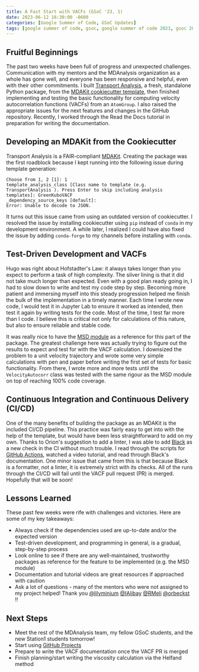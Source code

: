 ```yaml
---
title: A Fast Start with VACFs (GSoC '23, 1)
date: 2023-06-12 16:30:00 -0600
categories: [Google Summer of Code, GSoC Updates]
tags: [google summer of code, gsoc, google summer of code 2023, gsoc 2023, computer science, cs, software engineering, software development, open source, python, numpy, scipy, computational research, molecular dynamics, mdanalysis, computational chemistry, biophysics, bioinformatics, biomolecular research, materials research, chemical engineering, physics, mathematics, math, mdakit, mdakits, velocity autocorrelation function, vacf, self-diffusivity, green-kubo]     # TAG names should always be lowercase
---
```


## Fruitful Beginnings

The past two weeks have been full of progress and unexpected challenges. Communication with my mentors and the MDAnalysis organization as a whole has gone well, and everyone has been responsive and helpful, even with their other commitments. I built [Transport Analysis](https://github.com/MDAnalysis/transport-analysis), a fresh, standalone Python package, from the [MDAKit cookiecutter template](https://github.com/MDAnalysis/cookiecutter-mdakit), then finished implementing and testing the basic functionality for computing velocity autocorrelation functions (VACFs) from an `AtomGroup`. I also raised the appropriate issues for the next features and changes in the GitHub repository. Recently, I worked through the Read the Docs tutorial in preparation for writing the documentation.

## Developing an MDAKit from the Cookiecutter

Transport Analysis is a FAIR-compliant [MDAKit](https://mdakits.mdanalysis.org). Creating the package was the first roadblock because I kept running into the following issue during template generation:

```
Choose from 1, 2 [1]: 1
template_analysis_class [Class name to template (e.g. TransportAnalysis ). Press Enter to skip including analysis templates]: GreenKuboVACF
_dependency_source_keys [default]:
Error: Unable to decode to JSON.
```

It turns out this issue came from using an outdated version of cookiecutter. I resolved the issue by installing cookiecutter using `pip` instead of `conda` in my development environment. A while later, I realized I could have also fixed the issue by adding `conda-forge` to my channels before installing with `conda`.

## Test-Driven Development and VACFs

Hugo was right about Hofstadter's Law: it always takes longer than you expect to perform a task of high complexity. The silver lining is that it did not take much longer than expected. Even with a good plan ready going in, I had to slow down to write and test my code step by step. Becoming more patient and immersing myself into this steady progression helped me finish the bulk of the implementation in a timely manner. Each time I wrote new code, I would test it in Jupyter Lab to ensure it worked as intended, then test it again by writing tests for the code. Most of the time, I test far more than I code. I believe this is critical not only for calculations of this nature, but also to ensure reliable and stable code.

It was really nice to have the [MSD module](https://docs.mdanalysis.org/stable/documentation_pages/analysis/msd.html) as a reference for this part of the package. The greatest challenge here was actually trying to figure out the results to expect and test for with the VACF calculation. I downsized the problem to a unit velocity trajectory and wrote some very simple calculations with pen and paper before writing the first set of tests for basic functionality. From there, I wrote more and more tests until the `VelocityAutocorr` class was tested with the same rigour as the MSD module on top of reaching 100% code coverage.

## Continuous Integration and Continuous Delivery (CI/CD)

One of the many benefits of building the package as an MDAKit is the included CI/CD pipeline. This practice was fairly easy to get into with the help of the template, but would have been less straightforward to add on my own. Thanks to Orion's suggestion to add a linter, I was able to add [Black](https://black.readthedocs.io/en/stable/) as a new check in the CI without much trouble. I read through the scripts for [GitHub Actions](https://github.com/features/actions), watched a video tutorial, and read through Black's documentation. One minor issue that came from this is that because Black is a formatter, not a linter, it is extremely strict with its checks. All of the runs through the CI/CD will fail until the VACF pull request (PR) is merged. Hopefully that will be soon!

## Lessons Learned

These past few weeks were rife with challenges and victories. Here are some of my key takeaways:

- Always check if the dependencies used are up-to-date and/or the expected version
- Test-driven development, and programming in general, is a gradual, step-by-step process
- Look online to see if there are any well-maintained, trustworthy packages as reference for the feature to be implemented (e.g. the MSD module)
- Documentation and tutorial videos are great resources if approached with caution
- Ask a lot of questions - many of the mentors who were not assigned to my project helped! Thank you [@lilyminium](https://github.com/lilyminium) [@IAlibay](https://github.com/IAlibay) [@RMeli](https://github.com/RMeli) [@orbeckst](https://github.com/orbeckst) !!

## Next Steps

- Meet the rest of the MDAnalysis team, my fellow GSoC students, and the new Station1 students tomorrow!
- Start using [GitHub Projects](https://docs.github.com/en/issues/planning-and-tracking-with-projects/learning-about-projects/about-projects)
- Prepare to write the VACF documentation once the VACF PR is merged
- Finish planning/start writing the viscosity calculation via the Helfand method

